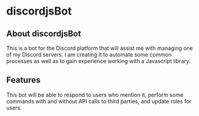 # discordjsBot
## About discordjsBot
This is a bot for the Discord platform that will assist me with managing one of my Discord servers. I am creating it to automate some common processes as well as to gain experience working with a Javascript library.

## Features
This bot will be able to respond to users who mention it, perform some commands with and without API calls to third parties, and update roles for users.
